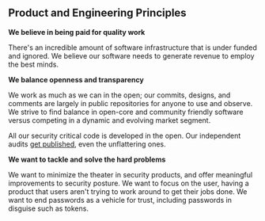 ## Product and Engineering Principles

**We believe in being paid for quality work**

There's an incredible amount of software infrastructure that is under funded and ignored.
We believe our software needs to generate revenue to employ the best minds.

**We balance openness and transparency**

We work as much as we can in the open; our commits, designs, and comments are largely in public repositories for anyone to use and observe.
We strive to find balance in open-core and community friendly software versus competing in a dynamic and evolving market segment.

All our security critical code is developed in the open.
Our independent audits [get published](https://goteleport.com/resources/audits/), even the unflattering ones.

**We want to tackle and solve the hard problems**

We want to minimize the theater in security products, and offer meaningful improvements to security posture.
We want to focus on the user, having a product that users aren't trying to work around to get their jobs done.
We want to end passwords as a vehicle for trust, including passwords in disguise such as tokens.
